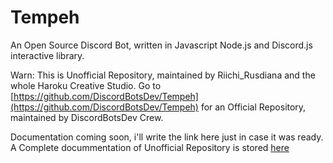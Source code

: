 # Tempeh
An Open Source Discord Bot, written in Javascript Node.js and Discord.js interactive library. 

Warn: This is Unofficial Repository, maintained by Riichi_Rusdiana and the whole Haroku Creative Studio. Go to [https://github.com/DiscordBotsDev/Tempeh](https://github.com/DiscordBotsDev/Tempeh) for an Official Repository, maintained by DiscordBotsDev Crew.

Documentation coming soon, i'll write the link here just in case it was ready.
A Complete docummentation of Unofficial Repository is stored [here](https://docs.lolization.space)
